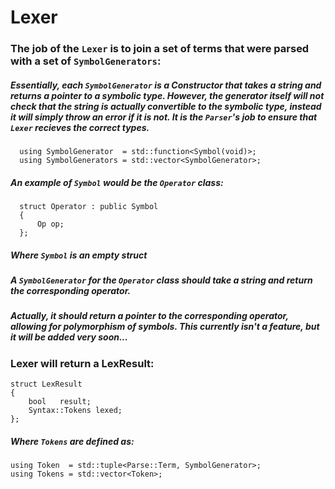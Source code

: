 # Lexer

### The job of the `Lexer` is to join a set of terms that were parsed with a set of `SymbolGenerators`:

##### Essentially, each `SymbolGenerator` is a Constructor that takes a string and returns a pointer to a symbolic type. However, the generator itself will not check that the string is actually convertible to the symbolic type, instead it will simply throw an error if it is not. It is the `Parser`'s job to ensure that `Lexer` recieves the correct types.

      using SymbolGenerator  = std::function<Symbol(void)>;
      using SymbolGenerators = std::vector<SymbolGenerator>;

##### An example of `Symbol` would be the `Operator` class:

      struct Operator : public Symbol
      {
          Op op;
      };
      
##### Where `Symbol` is an empty struct

##### A `SymbolGenerator` for the `Operator` class should take a string and return the corresponding operator.
##### Actually, it should return a pointer to the corresponding operator, allowing for polymorphism of symbols. This currently isn't a feature, but it will be added very soon...

### Lexer will return a LexResult:

    struct LexResult
    {
        bool   result;
        Syntax::Tokens lexed;
    };
    
##### Where `Tokens` are defined as:

    using Token  = std::tuple<Parse::Term, SymbolGenerator>;
    using Tokens = std::vector<Token>;

